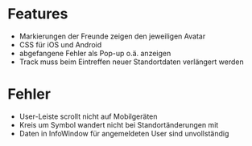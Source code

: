 Features
========

 * Markierungen der Freunde zeigen den jeweiligen Avatar
 * CSS für iOS und Android
 * abgefangene Fehler als Pop-up o.ä. anzeigen
 * Track muss beim Eintreffen neuer Standortdaten verlängert werden

Fehler
======

 * User-Leiste scrollt nicht auf Mobilgeräten
 * Kreis um Symbol wandert nicht bei Standortänderungen mit
 * Daten in InfoWindow für angemeldeten User sind unvollständig

